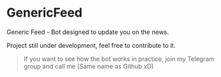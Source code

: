 # GenericFeed
Generic Feed - Bot designed to update you on the news.

Project still under development, feel free to contribute to it.

> If you want to see how the bot works in practice, join my Telegram group and call me (Same name as Github xD)
